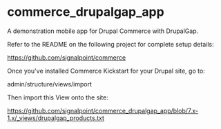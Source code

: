 commerce_drupalgap_app
======================

A demonstration mobile app for Drupal Commerce with DrupalGap.

Refer to the README on the following project for complete setup details:

  https://github.com/signalpoint/commerce

Once you've installed Commerce Kickstart for your Drupal site, go to:

  admin/structure/views/import

Then import this View onto the site:

  https://github.com/signalpoint/commerce_drupalgap_app/blob/7.x-1.x/_views/drupalgap_products.txt


